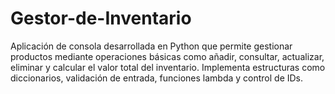# Gestor-de-Inventario
Aplicación de consola desarrollada en Python que permite gestionar productos mediante operaciones básicas como añadir, consultar, actualizar, eliminar y calcular el valor total del inventario. Implementa estructuras como diccionarios, validación de entrada, funciones lambda y control de IDs.
